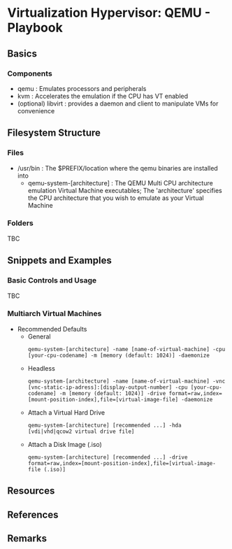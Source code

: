 # Virtualization Hypervisor: QEMU - Playbook

## Basics
### Components
+ qemu : Emulates processors and peripherals
+ kvm  : Accelerates the emulation if the CPU has VT enabled
+ (optional) libvirt : provides a daemon and client to manipulate VMs for convenience

## Filesystem Structure
### Files
- /usr/bin : The $PREFIX/location where the qemu binaries are installed into
     + qemu-system-[architecture] : The QEMU Multi CPU architecture emulation Virtual Machine executables; The 'architecture' specifies the CPU architecture that you wish to emulate as your Virtual Machine

### Folders
TBC

## Snippets and Examples
### Basic Controls and Usage
TBC

### Multiarch Virtual Machines
- Recommended Defaults
    - General
        ```console
        qemu-system-[architecture] -name [name-of-virtual-machine] -cpu [your-cpu-codename] -m [memory (default: 1024)] -daemonize
        ```
    - Headless
        ```console
        qemu-system-[architecture] -name [name-of-virtual-machine] -vnc [vnc-static-ip-adress]:[display-output-number] -cpu [your-cpu-codename] -m [memory (default: 1024)] -drive format=raw,index=[mount-position-index],file=[virtual-image-file] -daemonize
        ```
    - Attach a Virtual Hard Drive
        ```console
        qemu-system-[architecture] [recommended ...] -hda [vdi|vhd|qcow2 virtual drive file] 
        ```
    - Attach a Disk Image (.iso)
        ```console
        qemu-system-[architecture] [recommended ...] -drive format=raw,index=[mount-position-index],file=[virtual-image-file (.iso)] 
        ```

## Resources

## References

## Remarks